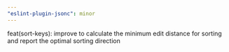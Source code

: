 ```yaml
---
"eslint-plugin-jsonc": minor
---
```


feat(sort-keys): improve to calculate the minimum edit distance for sorting and report the optimal sorting direction

